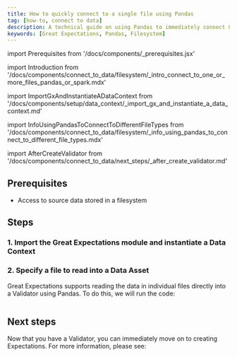 ```yaml
---
title: How to quickly connect to a single file using Pandas
tag: [how-to, connect to data]
description: A technical guide on using Pandas to immediately connect GX with the data in a single source file.
keywords: [Great Expectations, Pandas, Filesystem]
---
```


<!-- Import statements start here. -->
import Prerequisites from '/docs/components/_prerequisites.jsx'

<!-- Introduction -->
import Introduction from '/docs/components/connect_to_data/filesystem/_intro_connect_to_one_or_more_files_pandas_or_spark.mdx'

<!-- ### 1. Import GX and instantiate a Data Context -->
import ImportGxAndInstantiateADataContext from '/docs/components/setup/data_context/_import_gx_and_instantiate_a_data_context.md'

import InfoUsingPandasToConnectToDifferentFileTypes from '/docs/components/connect_to_data/filesystem/_info_using_pandas_to_connect_to_different_file_types.mdx'

<!-- Next steps -->
import AfterCreateValidator from '/docs/components/connect_to_data/next_steps/_after_create_validator.md'

<Introduction execution_engine="Pandas" />

## Prerequisites

<Prerequisites requirePython = {false} requireInstallation = {true} requireDataContext = {true} requireSourceData = {null} requireDatasource = {false} requireExpectationSuite = {false}>

- Access to source data stored in a filesystem

</Prerequisites> 

## Steps

### 1. Import the Great Expectations module and instantiate a Data Context

<ImportGxAndInstantiateADataContext />

### 2. Specify a file to read into a Data Asset

Great Expectations supports reading the data in individual files directly into a Validator using Pandas.  To do this, we will run the code:

```python name="tests/integration/docusaurus/connecting_to_your_data/fluent_datasources/how_to_quickly_connect_to_a_single_file_with_pandas.py get_validator"
```

<InfoUsingPandasToConnectToDifferentFileTypes this_example_file_extension="csv"/>

## Next steps

Now that you have a Validator, you can immediately move on to creating Expectations.  For more information, please see:

<AfterCreateValidator />
